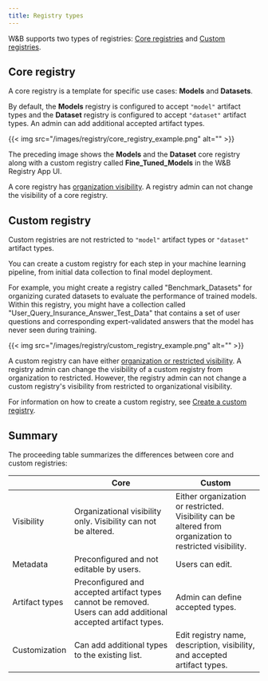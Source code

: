 ```yaml
---
title: Registry types
---
```


W&B supports two types of registries: [Core registries](#core-registry) and [Custom registries](#custom-registry). 

## Core registry
A core registry is a template for specific use cases: **Models** and **Datasets**.

By default, the **Models** registry is configured to accept `"model"` artifact types and the **Dataset** registry is configured to accept `"dataset"` artifact types. An admin can add additional accepted artifact types. 

<!-- For more information about artifact types, see [LINK]. -->

{{< img src="/images/registry/core_registry_example.png" alt="" >}}

The preceding image shows the **Models** and the **Dataset** core registry along with a custom registry called **Fine_Tuned_Models** in the W&B Registry App UI.

A core registry has [organization visibility](./configure_registry.md#registry-visibility-types). A registry admin can not change the visibility of a core registry. 

## Custom registry
Custom registries are not restricted to `"model"` artifact types or `"dataset"` artifact types.

You can create a custom registry for each step in your machine learning pipeline, from initial data collection to final model deployment.

For example, you might create a registry called "Benchmark_Datasets" for organizing curated datasets to evaluate the performance of trained models. Within this registry, you might have a collection called "User_Query_Insurance_Answer_Test_Data" that contains a set of user questions and corresponding expert-validated answers that the model has never seen during training. 

{{< img src="/images/registry/custom_registry_example.png" alt="" >}}

A custom registry can have either [organization or restricted visibility](./configure_registry.md#registry-visibility-types). A registry admin can change the visibility of a custom registry from organization to restricted. However, the registry admin can not change a custom registry's visibility from restricted to organizational visibility.

For information on how to create a custom registry, see [Create a custom registry](./create_collection.md).


## Summary
The proceeding table summarizes the differences between core and custom registries:

|                | Core  | Custom|
| -------------- | ----- | ----- |
| Visibility     | Organizational visibility only. Visibility can not be altered. | Either organization or restricted. Visibility can be altered from organization to restricted visibility.|
| Metadata       | Preconfigured and not editable by users. | Users can edit.  |
| Artifact types | Preconfigured and accepted artifact types cannot be removed. Users can add additional accepted artifact types. | Admin can define accepted types. |
| Customization    | Can add additional types to the existing list.|  Edit registry name, description, visibility, and accepted artifact types.|



